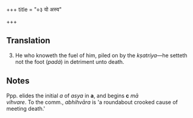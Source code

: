 +++
title = "०३ यो अस्य"

+++
## Translation
3. He who knoweth the fuel of him, piled on by the *kṣatríya*—he setteth  
not the foot (*padá*) in detriment unto death.

## Notes
Ppp. elides the initial *a* of *asya* in **a**, and begins **c** *mā  
vihvare*. To the comm., *abhihvāra* is 'a roundabout crooked cause of  
meeting death.'
